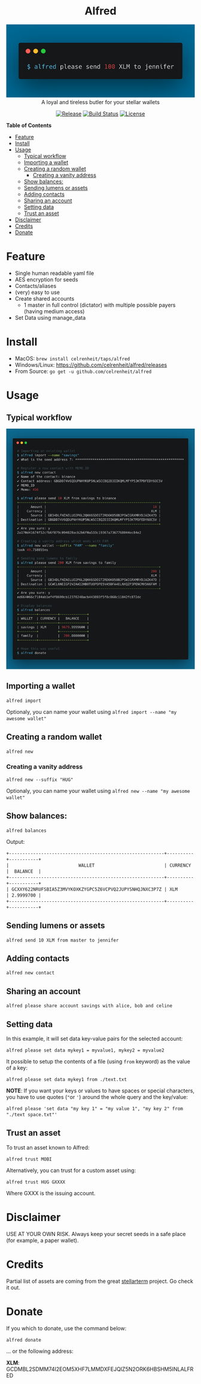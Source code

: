 <h1 align="center">Alfred</h1>
<p align="center">
  <img alt="alfred please send 100 XLM to jennifer" src="./img/main.png">
  <br />
  A loyal and tireless butler for your stellar wallets
</p>

<p align="center">
    <a href="https://github.com/celrenheit/alfred/releases/latest"><img alt="Release" src="https://img.shields.io/github/release/celrenheit/alfred.svg?style=flat-square"></a>
    <a href="https://travis-ci.org/celrenheit/alfred"><img alt="Build Status" src="https://img.shields.io/travis/celrenheit/alfred.svg?style=flat-square"></a>
    <a href="LICENSE"> <img alt="License" src="https://img.shields.io/badge/license-apache-blue.svg?style=flat-square"></a>
</p>

<!-- START doctoc generated TOC please keep comment here to allow auto update -->
<!-- DON'T EDIT THIS SECTION, INSTEAD RE-RUN doctoc TO UPDATE -->
**Table of Contents**

- [Feature](#feature)
- [Install](#install)
- [Usage](#usage)
  - [Typical workflow](#typical-workflow)
  - [Importing a wallet](#importing-a-wallet)
  - [Creating a random wallet](#creating-a-random-wallet)
    - [Creating a vanity address](#creating-a-vanity-address)
  - [Show balances:](#show-balances)
  - [Sending lumens or assets](#sending-lumens-or-assets)
  - [Adding contacts](#adding-contacts)
  - [Sharing an account](#sharing-an-account)
  - [Setting data](#setting-data)
  - [Trust an asset](#trust-an-asset)
- [Disclaimer](#disclaimer)
- [Credits](#credits)
- [Donate](#donate)

<!-- END doctoc generated TOC please keep comment here to allow auto update -->

# Feature

- Single human readable yaml file
- AES encryption for seeds
- Contacts/aliases
- (very) easy to use
- Create shared accounts 
  - 1 master in full control (dictator) with multiple possible payers (having medium access)
- Set Data using manage_data

# Install 

- MacOS: `brew install celrenheit/taps/alfred`
- Windows/Linux: https://github.com/celrenheit/alfred/releases
- From Source: `go get -u github.com/celrenheit/alfred`

# Usage


## Typical workflow

<p align="center">
  <img alt="Typical workflow" src="./img/workflow.png">
</p>


## Importing a wallet
```shell
alfred import 
```
Optionaly, you can name your wallet using `alfred import --name "my awesome wallet"`

## Creating a random wallet
```shell
alfred new
```

### Creating a vanity address

```shell
alfred new --suffix "HUG"
```
Optionaly, you can name your wallet using `alfred new --name "my awesome wallet"`

## Show balances:
```shell
alfred balances
```

Output:
```
+----------------------------------------------------------+----------+-----------+
|                          WALLET                          | CURRENCY |  BALANCE  |
+----------------------------------------------------------+----------+-----------+
| GCXXY622NRUFSBIA5Z3MVYKOXKZYGPC5Z6VCPVQ2JUPYSNHQJNXC3P7Z | XLM      | 2.9999700 |
+----------------------------------------------------------+----------+-----------+
```

## Sending lumens or assets

```shell
alfred send 10 XLM from master to jennifer
```

## Adding contacts

```shell
alfred new contact
```


## Sharing an account

```shell
alfred please share account savings with alice, bob and celine
```

## Setting data

In this example, it will set data key-value pairs for the selected account:

```shell
alfred please set data mykey1 = myvalue1, mykey2 = myvalue2 
```

It possible to setup the contents of a file (using `from` keyword) as the value of a key:

```shell
alfred please set data mykey1 from ./text.txt
```

**NOTE**: If you want your keys or values to have spaces or special characters, you have to use quotes (`"`or `'`) around the whole query and the key/value:

```shell
alfred please 'set data "my key 1" = "my value 1", "my key 2" from "./text space.txt"' 
```

## Trust an asset

To trust an asset known to Alfred:
```shell
alfred trust MOBI
```

Alternatively, you can trust for a custom asset using:
```shell
alfred trust HUG GXXXX
```

Where GXXX is the issuing account.

# Disclaimer

USE AT YOUR OWN RISK.
Always keep your secret seeds in a safe place (for example, a paper wallet).

# Credits

Partial list of assets are coming from the great [stellarterm](https://github.com/irisli/stellarterm) project. Go check it out.

# Donate


If you which to donate, use the command below:
```shell
alfred donate
```

... or the following address:

**XLM**: GCDMBL2SDMM74I2EOM5XHF7LMMDXFEJQIZ5N2ORK6HBSHM5INLALFRED